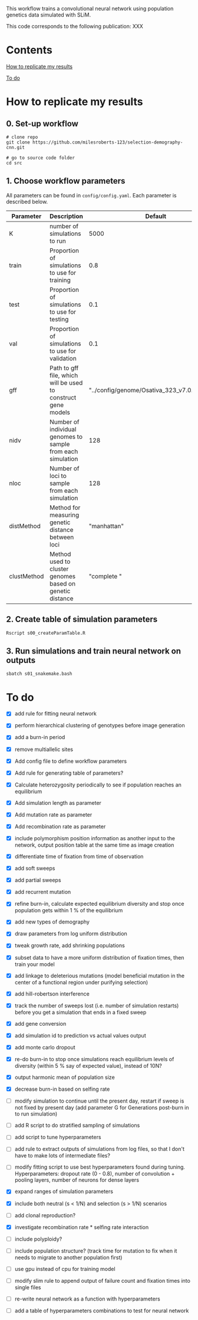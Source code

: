 

This workflow trains a convolutional neural network using population genetics data simulated with SLiM. 

This code corresponds to the following publication: XXX

# Contents

[How to replicate my results](#how-to-replicate-my-results)

[To do](#to-do)

# How to replicate my results

## 0. Set-up workflow

```
# clone repo
git clone https://github.com/milesroberts-123/selection-demography-cnn.git

# go to source code folder
cd src
```

## 1. Choose workflow parameters

All parameters can be found in `config/config.yaml`. Each parameter is described below.

| Parameter | Description | Default |
|-----------|-------------|---------|
| K | number of simulations to run | 5000 |
| train | Proportion of simulations to use for training | 0.8 |
| test | Proportion of simulations to use for testing | 0.1 |
| val | Proportion of simulations to use for validation | 0.1 |
| gff | Path to gff file, which will be used to construct gene models | "../config/genome/Osativa_323_v7.0.gene.gff3" |
| nidv | Number of individual genomes to sample from each simulation | 128 |
| nloc | Number of loci to sample from each simulation | 128 |
| distMethod | Method for measuring genetic distance between loci | "manhattan" |
| clustMethod | Method used to cluster genomes based on genetic distance | "complete " |

## 2. Create table of simulation parameters

`Rscript s00_createParamTable.R`

## 3. Run simulations and train neural network on outputs

`sbatch s01_snakemake.bash`

# To do

- [x] add rule for fitting neural network

- [x] perform hierarchical clustering of genotypes before image generation

- [x] add a burn-in period

- [x] remove multiallelic sites

- [x] Add config file to define workflow parameters

- [x] Add rule for generating table of parameters?

- [x] Calculate heterozygosity periodically to see if population reaches an equilibrium

- [x] Add simulation length as parameter

- [x] Add mutation rate as parameter

- [x] Add recombination rate as parameter

- [x] include polymorphism position information as another input to the network, output position table at the same time as image creation

- [x] differentiate time of fixation from time of observation

- [x] add soft sweeps

- [x] add partial sweeps

- [x] add recurrent mutation

- [x] refine burn-in, calculate expected equilibrium diversity and stop once population gets within 1 % of the equilibrium

- [x] add new types of demography

- [x] draw parameters from log uniform distribution

- [x] tweak growth rate, add shrinking populations

- [x] subset data to have a more uniform distribution of fixation times, then train your model

- [x] add linkage to deleterious mutations (model beneficial mutation in the center of a functional region under purifying selection)

- [x] add hill-robertson interference

- [x] track the number of sweeps lost (i.e. number of simulation restarts) before you get a simulation that ends in a fixed sweep

- [x] add gene conversion

- [x] add simulation id to prediction vs actual values output

- [x] add monte carlo dropout

- [x] re-do burn-in to stop once simulations reach equilibrium levels of diversity (within 5 % say of expected value), instead of 10N?

- [x] output harmonic mean of population size

- [x] decrease burn-in based on selfing rate

- [ ] modify simulation to continue until the present day, restart if sweep is not fixed by present day (add parameter G for Generations post-burn in to run simulation)

- [ ] add R script to do stratified sampling of simulations

- [ ] add script to tune hyperparameters

- [ ] add rule to extract outputs of simulations from log files, so that I don't have to make lots of intermediate files?

- [ ] modify fitting script to use best hyperparameters found during tuning. Hyperparameters: dropout rate (0 - 0.8), number of convolution + pooling layers, number of neurons for dense layers

- [x] expand ranges of simulation parameters
 
- [x] include both neutral (s < 1/N) and selection (s > 1/N) scenarios

- [ ] add clonal reproduction?

- [x] investigate recombination rate * selfing rate interaction

- [ ] include polyploidy?

- [ ] include population structure? (track time for mutation to fix when it needs to migrate to another population first)

- [ ] use gpu instead of cpu for training model

- [ ] modify slim rule to append output of failure count and fixation times into single files

- [ ] re-write neural network as a function with hyperparameters

- [ ] add a table of hyperparameters combinations to test for neural network


